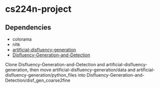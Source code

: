 # cs224n-project

## Dependencies
- colorama
- nltk
- [artificial-disfluency-generation](https://github.com/tatianapassali/artificial-disfluency-generation)
- [Disfluency-Generation-and-Detection](https://github.com/SALT-NLP/Disfluency-Generation-and-Detection)

Clone Disfluency-Generation-and-Detection and artificial-disfluency-generation, then move artificial-disfluency-generation/data and artificial-disfluency-generation/python_files into Disfluency-Generation-and-Detection/disf_gen_coarse2fine
